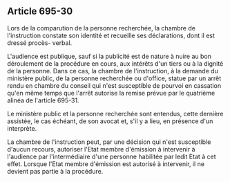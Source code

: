 Article 695-30
----
Lors de la comparution de la personne recherchée, la chambre de l'instruction
constate son identité et recueille ses déclarations, dont il est dressé procès-
verbal.

L'audience est publique, sauf si la publicité est de nature à nuire au bon
déroulement de la procédure en cours, aux intérêts d'un tiers ou à la dignité de
la personne. Dans ce cas, la chambre de l'instruction, à la demande du ministère
public, de la personne recherchée ou d'office, statue par un arrêt rendu en
chambre du conseil qui n'est susceptible de pourvoi en cassation qu'en même
temps que l'arrêt autorise la remise prévue par le quatrième alinéa de l'article
695-31.

Le ministère public et la personne recherchée sont entendus, cette dernière
assistée, le cas échéant, de son avocat et, s'il y a lieu, en présence d'un
interprète.

La chambre de l'instruction peut, par une décision qui n'est susceptible d'aucun
recours, autoriser l'Etat membre d'émission à intervenir à l'audience par
l'intermédiaire d'une personne habilitée par ledit Etat à cet effet. Lorsque
l'Etat membre d'émission est autorisé à intervenir, il ne devient pas partie à
la procédure.
